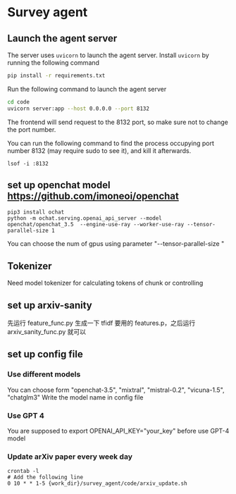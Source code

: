 # Survey agent
## Launch the agent server

The server uses `uvicorn` to launch the agent server. Install `uvicorn` by running the following command

```bash
pip install -r requirements.txt
```

Run the following command to launch the agent server

```bash
cd code
uvicorn server:app --host 0.0.0.0 --port 8132
```

The frontend will send request to the 8132 port, so make sure not to change the port number.

You can run the following command to find the process occupying port number 8132 (may require sudo to see it), and kill it afterwards.
```
lsof -i :8132
```
## set up openchat model https://github.com/imoneoi/openchat
```
pip3 install ochat
python -m ochat.serving.openai_api_server --model openchat/openchat_3.5  --engine-use-ray --worker-use-ray --tensor-parallel-size 1
```
You can choose the num of gpus using parameter  "--tensor-parallel-size "
## Tokenizer
Need model tokenizer for calculating tokens of chunk or controlling


## set up arxiv-sanity

先运行 feature_func.py 生成一下 tfidf 要用的 features.p，之后运行 arxiv_sanity_func.py 就可以

## set up config file

### Use different models
You can choose form "openchat-3.5", "mixtral", "mistral-0.2", "vicuna-1.5", "chatglm3"
Write the model name in config file 

### Use GPT 4
You are supposed to export OPENAI_API_KEY="your_key" before use GPT-4 model

### Update arXiv paper every week day
```
crontab -l
# Add the following line
0 10 * * 1-5 {work_dir}/survey_agent/code/arxiv_update.sh
```